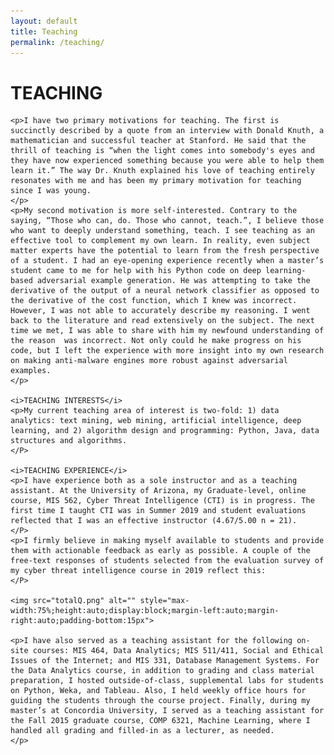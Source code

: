 ```yaml
---
layout: default
title: Teaching
permalink: /teaching/
---
```


<div class="wrapper">
<h1>TEACHING</h1>

	<p>I have two primary motivations for teaching. The first is succinctly described by a quote from an interview with Donald Knuth, a mathematician and successful teacher at Stanford. He said that the thrill of teaching is “when the light comes into somebody's eyes and they have now experienced something because you were able to help them learn it.” The way Dr. Knuth explained his love of teaching entirely resonates with me and has been my primary motivation for teaching since I was young.
	</p>
	<p>My second motivation is more self-interested. Contrary to the saying, “Those who can, do. Those who cannot, teach.”, I believe those who want to deeply understand something, teach. I see teaching as an effective tool to complement my own learn. In reality, even subject matter experts have the potential to learn from the fresh perspective of a student. I had an eye-opening experience recently when a master’s student came to me for help with his Python code on deep learning-based adversarial example generation. He was attempting to take the derivative of the output of a neural network classifier as opposed to the derivative of the cost function, which I knew was incorrect. However, I was not able to accurately describe my reasoning. I went back to the literature and read extensively on the subject. The next time we met, I was able to share with him my newfound understanding of the reason  was incorrect. Not only could he make progress on his code, but I left the experience with more insight into my own research on making anti-malware engines more robust against adversarial examples.
	</p>

	<i>TEACHING INTERESTS</i>
	<p>My current teaching area of interest is two-fold: 1) data analytics: text mining, web mining, artificial intelligence, deep learning, and 2) algorithm design and programming: Python, Java, data structures and algorithms.
	</P>

	<i>TEACHING EXPERIENCE</i>
	<p>I have experience both as a sole instructor and as a teaching assistant. At the University of Arizona, my Graduate-level, online course, MIS 562, Cyber Threat Intelligence (CTI) is in progress. The first time I taught CTI was in Summer 2019 and student evaluations reflected that I was an effective instructor (4.67/5.00 n = 21). 
	</P>
	<p>I firmly believe in making myself available to students and provide them with actionable feedback as early as possible. A couple of the free-text responses of students selected from the evaluation survey of my cyber threat intelligence course in 2019 reflect this:
	</P>

	<img src="totalQ.png" alt="" style="max-width:75%;height:auto;display:block;margin-left:auto;margin-right:auto;padding-bottom:15px">
	
	<p>I have also served as a teaching assistant for the following on-site courses: MIS 464, Data Analytics; MIS 511/411, Social and Ethical Issues of the Internet; and MIS 331, Database Management Systems. For the Data Analytics course, in addition to grading and class material preparation, I hosted outside-of-class, supplemental labs for students on Python, Weka, and Tableau. Also, I held weekly office hours for guiding the students through the course project. Finally, during my master’s at Concordia University, I served as a teaching assistant for the Fall 2015 graduate course, COMP 6321, Machine Learning, where I handled all grading and filled-in as a lecturer, as needed.
	</p>
</div>